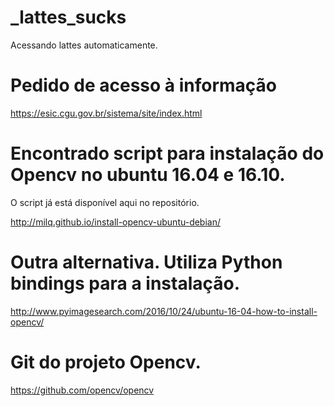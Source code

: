 # _lattes_sucks
Acessando lattes automaticamente.

# Pedido de acesso à informação

https://esic.cgu.gov.br/sistema/site/index.html


# Encontrado script para instalação do Opencv no ubuntu 16.04 e 16.10.
O script já está disponível aqui no repositório.

http://milq.github.io/install-opencv-ubuntu-debian/


# Outra alternativa. Utiliza Python bindings para a instalação.

http://www.pyimagesearch.com/2016/10/24/ubuntu-16-04-how-to-install-opencv/


# Git do projeto Opencv.

https://github.com/opencv/opencv



